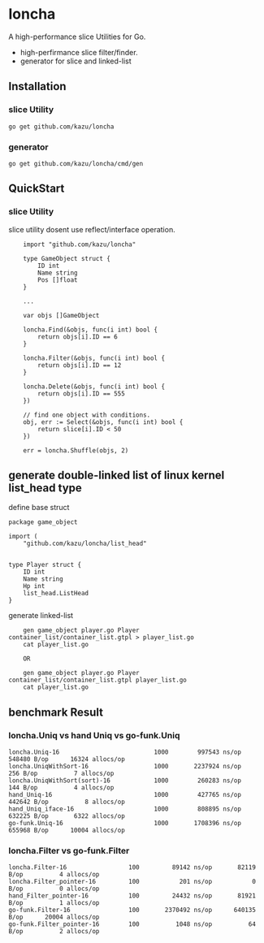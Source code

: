 # loncha
A high-performance slice Utilities for Go.
* high-perfirmance slice filter/finder.
* generator for slice and linked-list 

## Installation

### slice Utility 

    go get github.com/kazu/loncha

### generator 

    go get github.com/kazu/loncha/cmd/gen

## QuickStart 

### slice Utility

slice utility dosent use reflect/interface operation.

```
    import "github.com/kazu/loncha"

    type GameObject struct {
        ID int
        Name string
        Pos []float
    }

    ...

    var objs []GameObject

    loncha.Find(&objs, func(i int) bool {
        return objs[i].ID == 6
    } 

    loncha.Filter(&objs, func(i int) bool {
        return objs[i].ID == 12
    } 

	loncha.Delete(&objs, func(i int) bool {
		return objs[i].ID == 555
	})

    // find one object with conditions.
    obj, err := Select(&objs, func(i int) bool {
		return slice[i].ID < 50
	})

    err = loncha.Shuffle(objs, 2)
```

## generate double-linked list of linux kernel list_head type

define base struct

```
package game_object

import (
    "github.com/kazu/loncha/list_head"


type Player struct {
    ID int
    Name string
    Hp int
    list_head.ListHead
}
```

generate linked-list

```
    gen game_object player.go Player container_list/container_list.gtpl > player_list.go
    cat player_list.go

    OR

    gen game_object player.go Player container_list/container_list.gtpl player_list.go
    cat player_list.go
```
## benchmark Result


### loncha.Uniq vs hand Uniq vs go-funk.Uniq
```
loncha.Uniq-16         	    			1000	    997543 ns/op	  548480 B/op	   16324 allocs/op
loncha.UniqWithSort-16 	    			1000	   2237924 ns/op	     256 B/op	       7 allocs/op
loncha.UniqWithSort(sort)-16         	1000	    260283 ns/op	     144 B/op	       4 allocs/op
hand_Uniq-16                          	1000	    427765 ns/op	  442642 B/op	       8 allocs/op
hand_Uniq_iface-16                    	1000	    808895 ns/op	  632225 B/op	    6322 allocs/op
go-funk.Uniq-16                       	1000	   1708396 ns/op	  655968 B/op	   10004 allocs/op
```

### loncha.Filter vs go-funk.Filter

```
loncha.Filter-16         	     100	     89142 ns/op	   82119 B/op	       4 allocs/op
loncha.Filter_pointer-16 	     100	       201 ns/op	       0 B/op	       0 allocs/op
hand_Filter_pointer-16   	     100	     24432 ns/op	   81921 B/op	       1 allocs/op
go-funk.Filter-16        	     100	   2370492 ns/op	  640135 B/op	   20004 allocs/op
go-funk.Filter_pointer-16        100	      1048 ns/op	      64 B/op	       2 allocs/op
```
